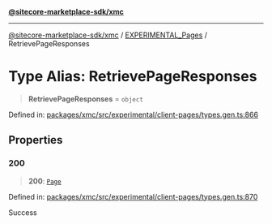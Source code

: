 [**@sitecore-marketplace-sdk/xmc**](../../../../README.md)

***

[@sitecore-marketplace-sdk/xmc](../../../../README.md) / [EXPERIMENTAL\_Pages](../README.md) / RetrievePageResponses

# Type Alias: RetrievePageResponses

> **RetrievePageResponses** = `object`

Defined in: [packages/xmc/src/experimental/client-pages/types.gen.ts:866](https://github.com/Sitecore/marketplace-sdk/blob/main/packages/xmc/src/experimental/client-pages/types.gen.ts#L866)

## Properties

### 200

> **200**: [`Page`](Page.md)

Defined in: [packages/xmc/src/experimental/client-pages/types.gen.ts:870](https://github.com/Sitecore/marketplace-sdk/blob/main/packages/xmc/src/experimental/client-pages/types.gen.ts#L870)

Success
